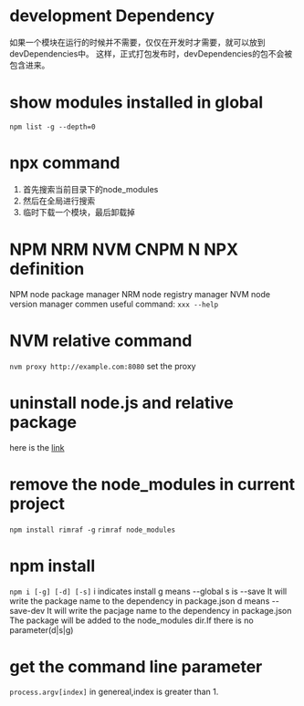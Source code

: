 # development Dependency
如果一个模块在运行的时候并不需要，仅仅在开发时才需要，就可以放到devDependencies中。
这样，正式打包发布时，devDependencies的包不会被包含进来。

# show modules installed in global
``` npm list -g --depth=0 ```

# npx command
1. 首先搜索当前目录下的node_modules
2. 然后在全局进行搜索
3. 临时下载一个模块，最后卸载掉

# NPM NRM NVM CNPM N NPX definition
NPM node package manager
NRM node registry manager
NVM node version manager
commen useful command:  ``` xxx --help ```


# NVM relative command
``` nvm proxy http://example.com:8080 ``` set the proxy

# uninstall node.js and relative package
here is the [link][link1]

# remove the node_modules in current project
``` npm install rimraf -g ```
``` rimraf node_modules  ```

# npm install 
``` npm i [-g] [-d] [-s] ```
i indicates install
g means --global
s is --save   It will write the package name to the dependency in package.json
d means --save-dev   It will write the pacjage name to the dependency in package.json
The package will be added to the node_modules dir.If there is no parameter(d|s|g)

# get the command line parameter
``` process.argv[index] ``` in genereal,index is greater than 1.

[link1]: https://blog.csdn.net/lewky_liu/article/details/87959839